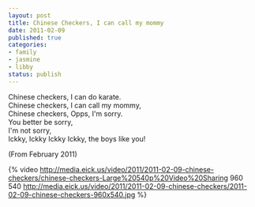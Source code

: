 ```yaml
--- 
layout: post
title: Chinese Checkers, I can call my mommy
date: 2011-02-09
published: true
categories: 
- family
- jasmine
- libby
status: publish
---
```

Chinese checkers, I can do karate.  
Chinese checkers, I can call my mommy,  
Chinese checkers, Opps, I'm sorry.  
You better be sorry,  
I'm not sorry,  
Ickky, Ickky Ickky Ickky, the boys like you!  

(From February 2011)

{% video http://media.eick.us/video/2011/2011-02-09-chinese-checkers/chinese-checkers-Large%20540p%20Video%20Sharing 960 540 http://media.eick.us/video/2011/2011-02-09-chinese-checkers/2011-02-09-chinese-checkers-960x540.jpg %}
